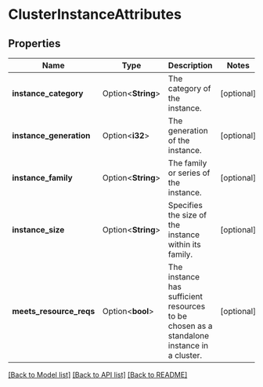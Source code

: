# ClusterInstanceAttributes

## Properties

Name | Type | Description | Notes
------------ | ------------- | ------------- | -------------
**instance_category** | Option<**String**> | The category of the instance. | [optional]
**instance_generation** | Option<**i32**> | The generation of the instance. | [optional]
**instance_family** | Option<**String**> | The family or series of the instance. | [optional]
**instance_size** | Option<**String**> | Specifies the size of the instance within its family. | [optional]
**meets_resource_reqs** | Option<**bool**> | The instance has sufficient resources to be chosen as a standalone instance in a cluster. | [optional]

[[Back to Model list]](../README.md#documentation-for-models) [[Back to API list]](../README.md#documentation-for-api-endpoints) [[Back to README]](../README.md)


